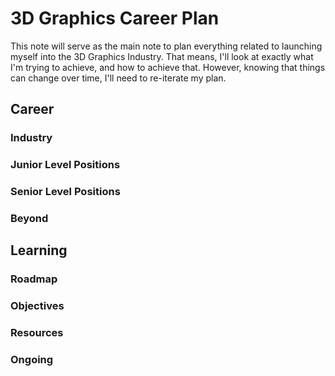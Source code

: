 
# 3D Graphics Career Plan
This note will serve as the main note to plan everything related to launching myself into the 3D Graphics Industry. That means, I'll look at exactly what I'm trying to achieve, and how to achieve that. However, knowing that things can change over time, I'll need to re-iterate my plan.

## Career
### Industry

### Junior Level Positions

### Senior Level Positions

### Beyond

## Learning
### Roadmap

### Objectives

### Resources

### Ongoing